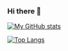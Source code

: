 ### Hi there 👋


[![My GitHub stats](https://github-readme-stats.vercel.app/api?username=kitarikes&theme=vue-dark&show_icons=true&count_private=true)](https://github.com/kitarikes/github-readme-stats)

[![Top Langs](https://github-readme-stats.vercel.app/api/top-langs/?username=kitarikes&theme=vue-dark&show_icons=true&layout=compact&count_private=true)](https://github.com/kitarikes/github-readme-stats)

<!--
**kitarikes/kitarikes** is a ✨ _special_ ✨ repository because its `README.md` (this file) appears on your GitHub profile.

Here are some ideas to get you started:

- 🔭 I’m currently working on ...
- 🌱 I’m currently learning ...
- 👯 I’m looking to collaborate on ...
- 🤔 I’m looking for help with ...
- 💬 Ask me about ...
- 📫 How to reach me: ...
- 😄 Pronouns: ...
- ⚡ Fun fact: ...
-->
